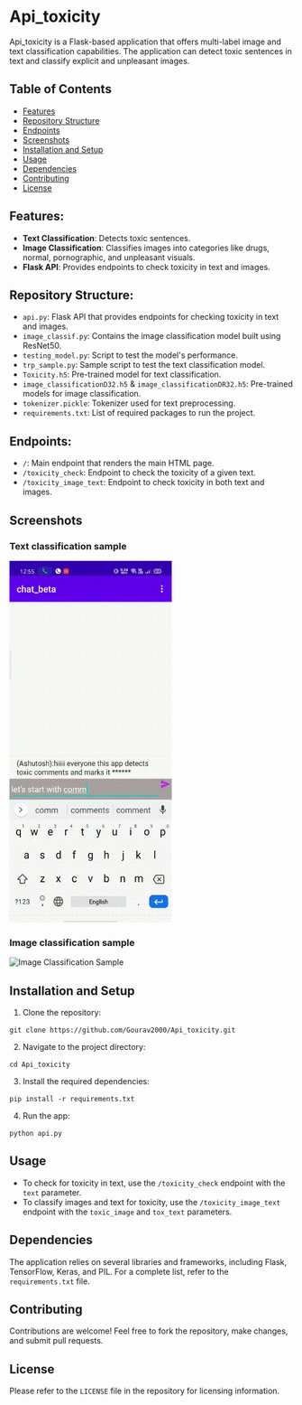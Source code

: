 # Api_toxicity

Api_toxicity is a Flask-based application that offers multi-label image and text classification capabilities. The application can detect toxic sentences in text and classify explicit and unpleasant images.

## Table of Contents

- [Features](#features)
- [Repository Structure](#repository-structure)
- [Endpoints](#endpoints)
- [Screenshots](#screenshots)
- [Installation and Setup](#installation-and-setup)
- [Usage](#usage)
- [Dependencies](#dependencies)
- [Contributing](#contributing)
- [License](#license)

## Features:
- **Text Classification**: Detects toxic sentences.
- **Image Classification**: Classifies images into categories like drugs, normal, pornographic, and unpleasant visuals.
- **Flask API**: Provides endpoints to check toxicity in text and images.

## Repository Structure:
- `api.py`: Flask API that provides endpoints for checking toxicity in text and images.
- `image_classif.py`: Contains the image classification model built using ResNet50.
- `testing_model.py`: Script to test the model's performance.
- `trp_sample.py`: Sample script to test the text classification model.
- `Toxicity.h5`: Pre-trained model for text classification.
- `image_classificationD32.h5` & `image_classificationDR32.h5`: Pre-trained models for image classification.
- `tokenizer.pickle`: Tokenizer used for text preprocessing.
- `requirements.txt`: List of required packages to run the project.

## Endpoints:
- `/`: Main endpoint that renders the main HTML page.
- `/toxicity_check`: Endpoint to check the toxicity of a given text.
- `/toxicity_image_text`: Endpoint to check toxicity in both text and images.

## Screenshots

### Text classification sample
![Text Classification Sample](https://github.com/Gourav2000/Api_toxicity/blob/master/text_classif_proof_Trim.gif)

### Image classification sample
![Image Classification Sample](https://github.com/Gourav2000/Api_toxicity/blob/master/image_classif_proof.gif)

## Installation and Setup

1. Clone the repository:
```
git clone https://github.com/Gourav2000/Api_toxicity.git
```

2. Navigate to the project directory:
```
cd Api_toxicity
```

3. Install the required dependencies:
```
pip install -r requirements.txt
```

4. Run the app:
```
python api.py
```

## Usage

- To check for toxicity in text, use the `/toxicity_check` endpoint with the `text` parameter.
- To classify images and text for toxicity, use the `/toxicity_image_text` endpoint with the `toxic_image` and `tox_text` parameters.

## Dependencies

The application relies on several libraries and frameworks, including Flask, TensorFlow, Keras, and PIL. For a complete list, refer to the `requirements.txt` file.

## Contributing

Contributions are welcome! Feel free to fork the repository, make changes, and submit pull requests.

## License

Please refer to the `LICENSE` file in the repository for licensing information.

